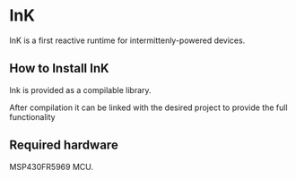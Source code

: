 # InK

InK is a first reactive runtime for intermittenly-powered devices. 

## How to Install InK
Ink is provided as a compilable library.

After compilation it can be linked with the desired project to provide the full
functionality 

## Required hardware
MSP430FR5969 MCU.
